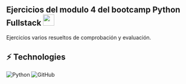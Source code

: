 ## Ejercicios del modulo 4 del bootcamp Python Fullstack <img src="https://raw.githubusercontent.com/aemmadi/aemmadi/master/wave.gif" width="30">

Ejercicios varios resueltos de comprobación y evaluación. 

## ⚡ Technologies

![Python](https://img.shields.io/badge/-Python-black?style=flat-square&logo=Python)
![GitHub](https://img.shields.io/badge/-GitHub-181717?style=flat-square&logo=github)



